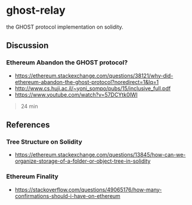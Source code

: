 # ghost-relay
the GHOST protocol implementation on solidity.


## Discussion

### Ethereum Abandon the GHOST protocol?
- https://ethereum.stackexchange.com/questions/38121/why-did-ethereum-abandon-the-ghost-protocol?noredirect=1&lq=1   
- http://www.cs.huji.ac.il/~yoni_sompo/pubs/15/inclusive_full.pdf   
- https://www.youtube.com/watch?v=57DCYtk0lWI   
> 24 min

## References

### Tree Structure on Solidity
- https://ethereum.stackexchange.com/questions/13845/how-can-we-organize-storage-of-a-folder-or-object-tree-in-solidity   

### Ethereum Finality
- https://stackoverflow.com/questions/49065176/how-many-confirmations-should-i-have-on-ethereum   
